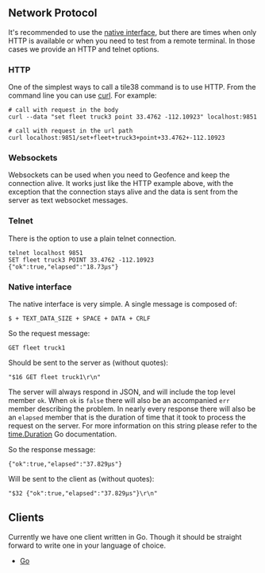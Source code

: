 <!--
layout:  index.html
title:   Network Protocol and Clients - Tile38
class:   topic
-->

Network Protocol
---

It's recommended to use the [native interface](#native-interface), but there are times when only HTTP is available or when you need to test from a remote terminal. In those cases we provide an HTTP and telnet options.

### HTTP
One of the simplest ways to call a tile38 command is to use HTTP. From the command line you can use [curl](https://curl.haxx.se/). For example:

```tile38-cli
# call with request in the body
curl --data "set fleet truck3 point 33.4762 -112.10923" localhost:9851

# call with request in the url path
curl localhost:9851/set+fleet+truck3+point+33.4762+-112.10923
```

### Websockets
Websockets can be used when you need to Geofence and keep the connection alive. It works just like the HTTP example above, with the exception that the connection stays alive and the data is sent from the server as text websocket messages.

### Telnet
There is the option to use a plain telnet connection.

```tile38-cli
telnet localhost 9851
SET fleet truck3 POINT 33.4762 -112.10923
{"ok":true,"elapsed":"18.73µs"}
```

### Native interface

The native interface is very simple. A single message is composed of:  

```tile38-c
$ + TEXT_DATA_SIZE + SPACE + DATA + CRLF
```

So the request message:

```tile38
GET fleet truck1
```

Should be sent to the server as (without quotes):

```tile38-c
"$16 GET fleet truck1\r\n"
```

The server will always respond in JSON, and will include the top level member `ok`. When `ok` is `false` there will also be an accompanied `err` member describing the problem. In nearly every response there will also be an `elapsed` member that is the duration of time that it took to process the request on the server. For more information on this string please refer to the [time.Duration](https://golang.org/pkg/time/#Duration) Go documentation.

So the response message:

```tile38-json
{"ok":true,"elapsed":"37.829µs"}
```

Will be sent to the client as (without quotes):

```tile38-c
"$32 {"ok":true,"elapsed":"37.829µs"}\r\n"
```

## Clients
Currently we have one client written in Go. Though it should be straight forward to write one in your language of choice.

- [Go](https://github.com/tidwall/tile38/tree/master/client)
